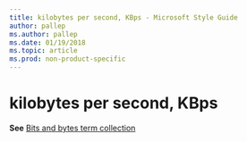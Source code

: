 ```yaml
---
title: kilobytes per second, KBps - Microsoft Style Guide
author: pallep
ms.author: pallep
ms.date: 01/19/2018
ms.topic: article
ms.prod: non-product-specific
---
```


# kilobytes per second, KBps

**See** [Bits and bytes term collection](/style-guide/a-z-word-list-term-collections/term-collections/bits-bytes-terms)
